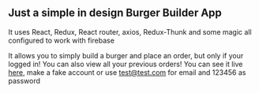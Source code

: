 ## Just a simple in design Burger Builder App

It uses React, Redux, React router, axios, Redux-Thunk and some magic all configured to work with firebase

It allows you to simply build a burger and place an order, but only if your logged in! You can also view all your previous orders!
You can see it live [here](https://react-burger-builder-6b647.firebaseapp.com/), make a fake account or use test@test.com for email and 123456 as password
